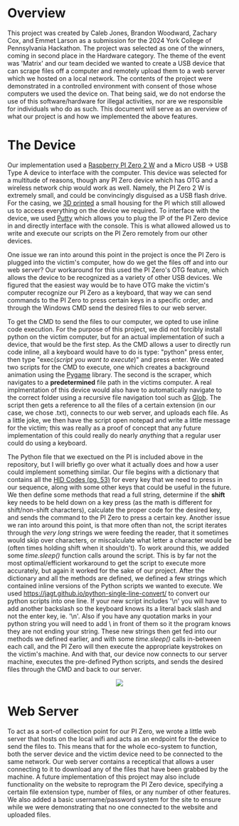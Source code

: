 # Overview
This project was created by Caleb Jones, Brandon Woodward, Zachary Cox, and Emmet Larson as a submission for the 2024 York College of Pennsylvania Hackathon. The project was selected as one of the winners, coming in second place in the Hardware category. The theme of the event was 'Matrix' and our team decided we wanted to create a USB device that can scrape files off a computer and remotely upload them to a web server which we hosted on a local network. The contents of the project were demonstrated in a controlled environment with consent of those whose computers we used the device on. That being said, we do not endorse the use of this software/hardware for illegal activities, nor are we responsible for individuals who do as such. This document will serve as an overview of what our project is and how we implemented the above features.

# The Device
Our implementation used a [Raspberry PI Zero 2 W](https://www.microcenter.com/product/643085/raspberry-pi-zero-2-w) and a Micro USB -> USB Type A device to interface with the computer. This device was selected for a multitude of reasons, though any PI Zero device which has OTG and a wireless network chip would work as well. Namely, the PI Zero 2 W is extremely small, and could be convincingly disguised as a USB flash drive. For the casing, we [3D printed](https://cults3d.com/en/3d-model/gadget/m-n-mal-raspberry-pi-zero-2-case-housing-sleeve) a small housing for the PI which still allowed us to access everything on the device we required. To interface with the device, we used [Putty](https://www.putty.org/) which allows you to plug the IP of the PI Zero device in and directly interface with the console. This is what allowed  allowed us to write and execute our scripts on the PI Zero remotely from our other devices.

One issue we ran into around this point in the project is once the PI Zero is plugged into the victim's computer, how do we get the files off and into our web server? Our workaround for this used the PI Zero's OTG feature, which allows the device to be recognized as a variety of other USB devices. We figured that the easiest way would be to have OTG make the victim's computer recognize our PI Zero as a keyboard, that way we can send commands to the PI Zero to press certain keys in a specific order, and through the Windows CMD send the desired files to our web server.

To get the CMD to send the files to our computer, we opted to use inline code execution. For the purpose of this project, we did not forcibly install python on the victim computer, but for an actual implementation of such a device, that would be the first step. As the CMD allows a user to directly run code inline, all a keyboard would have to do is type: "python" press enter, then type "exec(*script you want to execute*)" and press enter. We created two scripts for the CMD to execute, one which creates a background animation using the [Pygame](https://www.pygame.org/docs/) library. The second is the scraper, which navigates to a **predetermined** file path in the victims computer. A real implmentation of this device would also have to automatically navigate to the correct folder using a recursive file navigation tool such as [Glob](https://docs.python.org/3/library/glob.html). The script then gets a reference to all the files of a certain extension (in our case, we chose .txt), connects to our web server, and uploads each file. As a little joke, we then have the script open notepad and write a little message for the victim; this was really as a proof of concept that any future implementation of this could really do nearly *anything* that a regular user could do using a keyboard.

The Python file that we exectued on the PI is included above in the repository, but I will briefly go over what it actually does and how a user could implement something similar. Our file begins with a dictionary that contains all the [HID Codes (pg. 53)](chrome-extension://oemmndcbldboiebfnladdacbdfmadadm/https://www.usb.org/sites/default/files/documents/hut1_12v2.pdf) for every key that we need to press in our sequence, along with some other keys that could be useful in the future. We then define some methods that read a full string, determine if the **shift** key needs to be held down on a key press (as the math is different for shift/non-shift characters), calculate the proper code for the desired key, and sends the command to the PI Zero to press a certain key. Another issue we ran into around this point, is that more often than not, the script iterates through the *very long* strings we were feeding the reader, that it sometimes would skip over characters, or miscalculate what letter a character would be (often times holding shift when it shouldn't). To work around this, we added some *time.sleep()* function calls around the script. This is by far not the most optimal/efficient workaround to get the script to execute more accurately, but again it worked for the sake of our project. After the dictionary and all the methods are defined, we defined a few strings which contained inline versions of the Python scripts we wanted to execute. We used https://jagt.github.io/python-single-line-convert/ to convert our python scripts into one line. If your new script includes '\n' you will have to add another backslash so the keyboard knows its a literal back slash and not the enter key, ie. '\\n'. Also if you have any quotation marks in your python string you will need to add \ in front of them so it the program knows they are not ending your string. These new strings then get fed into our methods we defined earlier, and with some *time.sleep()* calls in-between each call, and the PI Zero will then execute the appropriate keystrokes on the victim's machine. And with that, our device now connects to our server machine, executes the pre-defined Python scripts, and sends the desired files through the CMD and back to our server.
<p align="center">
  <img src="https://github.com/user-attachments/assets/acb5e248-bbe9-4483-8fc7-2eb36004d4da" />
</p>

# Web Server
To act as a sort-of collection point for our PI Zero, we wrote a little web server that hosts on the local wifi and acts as an endpoint for the device to send the files to. This means that for the whole eco-system to function, both the server device and the victim device need to be connected to the same network. Our web server contains a receptical that allows a user connecting to it to download any of the files that have been grabbed by the machine. A future implementation of this project may also include functionality on the website to reprogram the PI Zero device, specifying a certain file extension type, number of files, or any number of other features. We also added a basic username/password system for the site to ensure while we were demonstrating that no one connected to the website and uploaded files.
